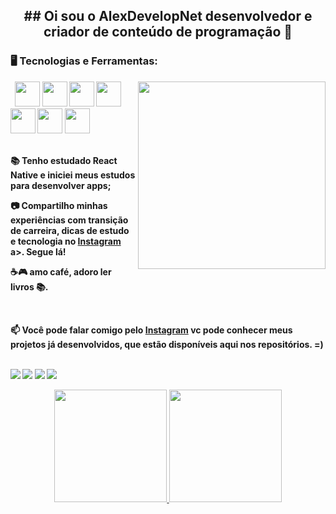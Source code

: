 
<h2 align="center"> ## Oi sou o <strong> AlexDevelopNet<strong/> desenvolvedor e criador de conteúdo de programação 👋</h2>




### 🖥️ Tecnologias e Ferramentas: 
<img width="300px" align="right" src="https://lh3.googleusercontent.com/Xm3msVC3gBWyguIhWJKidc4LaVW6TG2mGQau7RWEt2UIZYl4gciygdpZfcPb5oBKZce4Vcs15uLbi6POyL34CfzhsAjMeIOETHpOYJjAXn4M8B5C8gzn_5qrqIn2m2a6IlElQ9XisZTWMiKKpd4iMMU9fU6vp3lzcaygO5RL0j-eD5-Fs-Qs3k2C3O_e9uSAzh9HVgK9qzDFg5ttO2ImYSqWCyFG7x6_T7cptf4iMV9aJlAwlStQOn1WY9LJQymNyWK2A2qbtUB79H_RRl-35i2Mv_Nmn2mOD_FBU1LFSIcF2G5Dxw-mQSvN3aY25IWfoIwVHzVkCtpu36JLx3xwuvuci6oRRSoakVOBfNxHZUZogZPNVU3h2RGvft3eERNZsRiGeAF5-me0LDIvFb1I2FAWcC20LkwPsYI9X_C4tyU-Rz1V27bfroiXTL_bB0WglPtdgf7Sm1ZJqpy-50JNWIhAwgMTCCRH0Qbgjf1bmdzq17qIHRUPry-_jj5zd3e2ENBhUqgX1CUXAPcMDY6Kdv2HKy_x4Mq8ybfh2mro4Yu5-FAuJs3r2Kc_YczYc6OajnSi1uT051wqU2E-IfPHOqz0kMxURBoe8cO6vtUR6k2zhiLvk5GOryOgjczYM-vNpszqx3hTnReQG4GKkuGHNNF5R6oKsuJIExJQ0E5X_B-YHZDFekBq9WY8xCscP2Hi2xS6HWaxPj3f9Qr8iBdZWv7tFFL1NB2-y4dgPdN7KBt4NzVIdUEgTCaceFBJMsILP4SL6ooTybYagBi-ImrVPTrWpxW20TUvbS3RYTVRDObG7eVP4AIANZZWIZHvQhHqHkks3B0xn3kJMLStnepBmygatk61-x2E-QuQ8UnKNtB6CvjGztslMp9ukKmCsdPeF-1lSu9aThJm4O3K2-q524_qvj_YdrYNmG2RtrtJ-CkTeGh7sbA_F0IjDPr2YPHXmPJMidibyNfUKtDtlVUu=w425-h638-s-no?authuser=0">
<code> <img src="https://cdn.jsdelivr.net/gh/devicons/devicon/icons/dot-net/dot-net-original.svg" width="40" height="40"/></code>
<code><img src="https://cdn.jsdelivr.net/gh/devicons/devicon/icons/csharp/csharp-original.svg" width="40" height="40"/></code>
<code><img src="https://cdn.jsdelivr.net/gh/devicons/devicon/icons/dotnetcore/dotnetcore-original.svg" width="40" height="40"/></code>
<code><img src="https://cdn.jsdelivr.net/gh/devicons/devicon/icons/azure/azure-original.svg" width="40" height="40"/></code>
<code><img src="https://cdn.jsdelivr.net/gh/devicons/devicon/icons/git/git-original.svg" width="40" height="40"/></code>
<code><img src="https://cdn.jsdelivr.net/gh/devicons/devicon/icons/angularjs/angularjs-original.svg" width="40" height="40"/></code>
<code><img src="https://cdn.jsdelivr.net/gh/devicons/devicon/icons/react/react-original.svg" width="40" height="40"/></code>
 


</br>
</br>
<div display="inline-block">

 <p align="left">📚 Tenho estudado React Native e iniciei meus estudos para desenvolver apps;</p>
 <p align="left">📷 Compartilho minhas experiências com transição de carreira, dicas de estudo e tecnologia no <a href="https://www.instagram.com/anfsusax">Instagram</a> a>. Segue lá!</p>
 <p align="left">☕🎮 amo café, adoro ler livros 📚.</p>
</div>
  
</br>

📫 Você pode falar comigo pelo [Instagram](https://www.instagram.com/anfsusax) vc pode conhecer meus projetos já desenvolvidos, que estão disponíveis aqui nos repositórios. =)

</br>

  <div dir="auto"> 
  <a href="https://www.youtube.com/channel/UCXpdgdfF92RqvSytlx2LSKw" rel="nofollow">
    <img src="https://camo.githubusercontent.com/d79c5549652f9c7690992eb49571d216a70a480681561cbd93bfbfc77c491e54/68747470733a2f2f696d672e736869656c64732e696f2f62616467652f596f75547562652d4646303030303f7374796c653d666f722d7468652d6261646765266c6f676f3d796f7574756265266c6f676f436f6c6f723d7768697465" data-canonical-src="https://img.shields.io/badge/YouTube-FF0000?style=for-the-badge&amp;logo=youtube&amp;logoColor=white" style="max-width: 100%;"></a>
  <a href="https://instagram.com/anfsusax" rel="nofollow">
    <img src="https://camo.githubusercontent.com/acaa286597b43c96dc02b69b90de15a65c52063e31835b763a061cc815f64bac/68747470733a2f2f696d672e736869656c64732e696f2f62616467652f2d496e7374616772616d2d2532334534343035463f7374796c653d666f722d7468652d6261646765266c6f676f3d696e7374616772616d266c6f676f436f6c6f723d7768697465" data-canonical-src="https://img.shields.io/badge/-Instagram-%23E4405F?style=for-the-badge&amp;logo=instagram&amp;logoColor=white" style="max-width: 100%;"></a> 
  <a href="mailto:alexdevelopnet@gmail.com"><img src="https://camo.githubusercontent.com/927d6b3961fa048ff7303daf291cb5869dfa25018997cf8c1373c2f6a85b1458/68747470733a2f2f696d672e736869656c64732e696f2f62616467652f2d476d61696c2d2532333333333f7374796c653d666f722d7468652d6261646765266c6f676f3d676d61696c266c6f676f436f6c6f723d7768697465" data-canonical-src="https://img.shields.io/badge/-Gmail-%23333?style=for-the-badge&amp;logo=gmail&amp;logoColor=white" style="max-width: 100%;"></a>
  <a href="https://www.linkedin.com/in/alex-feitoza-6056a5237" rel="nofollow">
    <img src="https://camo.githubusercontent.com/c00f87aeebbec37f3ee0857cc4c20b21fefde8a96caf4744383ebfe44a47fe3f/68747470733a2f2f696d672e736869656c64732e696f2f62616467652f2d4c696e6b6564496e2d2532333030373742353f7374796c653d666f722d7468652d6261646765266c6f676f3d6c696e6b6564696e266c6f676f436f6c6f723d7768697465" data-canonical-src="https://img.shields.io/badge/-LinkedIn-%230077B5?style=for-the-badge&amp;logo=linkedin&amp;logoColor=white" style="max-width: 100%;">
  </a> 
</div>
<p align="center">
<a href="https://github.com/jeniblodev">
  <img height="180em" src="https://github-readme-stats-eight-theta.vercel.app/api?username=jeniblodev&show_icons=true&theme=algolia&include_all_commits=true&count_private=true"/>
  <img height="180em" src="https://github-readme-stats-eight-theta.vercel.app/api/top-langs/?username=jeniblodev&layout=compact&langs_count=8&theme=algolia"/>
</a>
</p>
